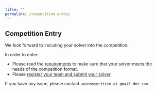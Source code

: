 ```yaml
---
title: ""
permalink: /competition-entry/
---
```


## Competition Entry
We look forward to including your solver into the competition.

In order to enter:
* Please read the [requirements](./requirements.md) to make sure that your solver meets the needs of the competition format.
* Please [register your team and submit your solver](./solver-submission.md).

If you have any issue, please contact `uaicompetition at gmail dot com`.
